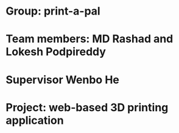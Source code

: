 # Group: print-a-pal
# Team members: MD Rashad and Lokesh Podpireddy
# Supervisor Wenbo He
# Project: web-based 3D printing application
